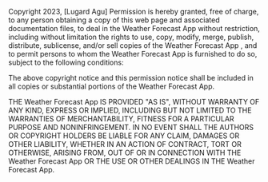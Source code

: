 Copyright 2023, [Lugard Agu]
Permission is hereby granted, free of charge, to any person obtaining a copy of this web page and associated documentation files, to deal in the Weather Forecast App without restriction, including without limitation the rights to use, copy, modify, merge, publish, distribute, sublicense, and/or sell copies of the Weather Forecast App , and to permit persons to whom the Weather Forecast App is furnished to do so, subject to the following conditions:

The above copyright notice and this permission notice shall be included in all copies or substantial portions of the Weather Forecast App.

THE Weather Forecast App IS PROVIDED "AS IS", WITHOUT WARRANTY OF ANY KIND, EXPRESS OR IMPLIED, INCLUDING BUT NOT LIMITED TO THE WARRANTIES OF MERCHANTABILITY, FITNESS FOR A PARTICULAR PURPOSE AND NONINFRINGEMENT. IN NO EVENT SHALL THE AUTHORS OR COPYRIGHT HOLDERS BE LIABLE FOR ANY CLAIM, DAMAGES OR OTHER LIABILITY, WHETHER IN AN ACTION OF CONTRACT, TORT OR OTHERWISE, ARISING FROM, OUT OF OR IN CONNECTION WITH THE Weather Forecast App OR THE USE OR OTHER DEALINGS IN THE Weather Forecast App.